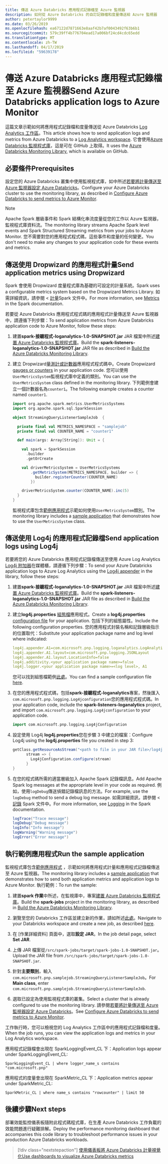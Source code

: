 ```yaml
---
title: 傳送 Azure Databricks 應用程式記錄檔至 Azure 監視器
description: 如何從 Azure Databricks 的自訂記錄檔和度量傳送給 Azure 監視器
author: petertaylor9999
ms.date: 03/26/2019
ms.openlocfilehash: ea67122d7871663e8aaf42b7af0043492f63b6b1
ms.sourcegitcommit: 579c39ff4b776704ead17a006bf24cd4cdc65edd
ms.translationtype: MT
ms.contentlocale: zh-TW
ms.lasthandoff: 04/17/2019
ms.locfileid: "59639178"
---
```

# <a name="send-azure-databricks-application-logs-to-azure-monitor"></a><span data-ttu-id="f443f-103">傳送 Azure Databricks 應用程式記錄檔至 Azure 監視器</span><span class="sxs-lookup"><span data-stu-id="f443f-103">Send Azure Databricks application logs to Azure Monitor</span></span>

<span data-ttu-id="f443f-104">這篇文章示範如何將應用程式記錄檔和度量傳送從 Azure Databricks [Log Analytics 工作區](/azure/azure-monitor/platform/manage-access)。</span><span class="sxs-lookup"><span data-stu-id="f443f-104">This article shows how to send application logs and metrics from Azure Databricks to a [Log Analytics workspace](/azure/azure-monitor/platform/manage-access).</span></span> <span data-ttu-id="f443f-105">它會使用[Azure Databricks 監視程式庫](https://github.com/mspnp/spark-monitoring)，這是可在 GitHub 上取得。</span><span class="sxs-lookup"><span data-stu-id="f443f-105">It uses the [Azure Databricks Monitoring Library](https://github.com/mspnp/spark-monitoring), which is available on GitHub.</span></span>

## <a name="prerequisites"></a><span data-ttu-id="f443f-106">必要條件</span><span class="sxs-lookup"><span data-stu-id="f443f-106">Prerequisites</span></span>

<span data-ttu-id="f443f-107">設定您的 Azure Databricks 叢集中使用監視程式庫，如中所述[若要將計量傳送至 Azure 監視器設定 Azure Databricks][config-cluster]。</span><span class="sxs-lookup"><span data-stu-id="f443f-107">Configure your Azure Databricks cluster to use the monitoring library, as described in [Configure Azure Databricks to send metrics to Azure Monitor][config-cluster].</span></span>

> [!NOTE]
> <span data-ttu-id="f443f-108">Apache Spark 層級事件和 Spark 結構化串流度量從您的工作以 Azure 監視器，監視程式庫資料流。</span><span class="sxs-lookup"><span data-stu-id="f443f-108">The monitoring library streams Apache Spark level events and Spark Structured Streaming metrics from your jobs to Azure Monitor.</span></span> <span data-ttu-id="f443f-109">您不需要對您的應用程式程式碼，這些事件和度量的任何變更。</span><span class="sxs-lookup"><span data-stu-id="f443f-109">You don't need to make any changes to your application code for these events and metrics.</span></span>

## <a name="send-application-metrics-using-dropwizard"></a><span data-ttu-id="f443f-110">傳送使用 Dropwizard 的應用程式計量</span><span class="sxs-lookup"><span data-stu-id="f443f-110">Send application metrics using Dropwizard</span></span>

<span data-ttu-id="f443f-111">Spark 會使用 Dropwizard 度量程式庫為基礎的可設定的計量系統。</span><span class="sxs-lookup"><span data-stu-id="f443f-111">Spark uses a configurable metrics system based on the Dropwizard Metrics Library.</span></span> <span data-ttu-id="f443f-112">如需詳細資訊，請參閱 <<c0> [ 計量](https://spark.apache.org/docs/latest/monitoring.html#metrics)Spark 文件中。</span><span class="sxs-lookup"><span data-stu-id="f443f-112">For more information, see [Metrics](https://spark.apache.org/docs/latest/monitoring.html#metrics) in the Spark documentation.</span></span>

<span data-ttu-id="f443f-113">若要從 Azure Databricks 應用程式程式碼的應用程式計量傳送至 Azure 監視器中，請遵循下列步驟：</span><span class="sxs-lookup"><span data-stu-id="f443f-113">To send application metrics from Azure Databricks application code to Azure Monitor, follow these steps:</span></span>

1. <span data-ttu-id="f443f-114">建置**spark-接聽程式-loganalytics-1.0-SNAPSHOT.jar** JAR 檔案中所述[建置 Azure Databricks 監視程式庫][build-lib]。</span><span class="sxs-lookup"><span data-stu-id="f443f-114">Build the **spark-listeners-loganalytics-1.0-SNAPSHOT.jar** JAR file as described in [Build the Azure Databricks Monitoring Library][build-lib].</span></span>

1. <span data-ttu-id="f443f-115">建立 Dropwizard[量測計或計數器](https://metrics.dropwizard.io/4.0.0/manual/core.html)應用程式程式碼中。</span><span class="sxs-lookup"><span data-stu-id="f443f-115">Create Dropwizard [gauges or counters](https://metrics.dropwizard.io/4.0.0/manual/core.html) in your application code.</span></span> <span data-ttu-id="f443f-116">您可以使用`UserMetricsSystem`監視程式庫中定義的類別。</span><span class="sxs-lookup"><span data-stu-id="f443f-116">You can use the `UserMetricsSystem` class defined in the monitoring library.</span></span> <span data-ttu-id="f443f-117">下列範例會建立一個計數器名為`counter1`。</span><span class="sxs-lookup"><span data-stu-id="f443f-117">The following example creates a counter named `counter1`.</span></span>

    ```Scala
    import org.apache.spark.metrics.UserMetricsSystems
    import org.apache.spark.sql.SparkSession

    object StreamingQueryListenerSampleJob  {

      private final val METRICS_NAMESPACE = "samplejob"
      private final val COUNTER_NAME = "counter1"

      def main(args: Array[String]): Unit = {

        val spark = SparkSession
          .builder
          .getOrCreate

        val driverMetricsSystem = UserMetricsSystems
            .getMetricSystem(METRICS_NAMESPACE, builder => {
              builder.registerCounter(COUNTER_NAME)
            })

        driverMetricsSystem.counter(COUNTER_NAME).inc(5)
      }
    }
    ```

    <span data-ttu-id="f443f-118">監視程式庫包含[範例應用程式][ sample-app]示範如何使用`UserMetricsSystem`類別。</span><span class="sxs-lookup"><span data-stu-id="f443f-118">The monitoring library includes a [sample application][sample-app] that demonstrates how to use the `UserMetricsSystem` class.</span></span>

## <a name="send-application-logs-using-log4j"></a><span data-ttu-id="f443f-119">傳送使用 Log4j 的應用程式記錄檔</span><span class="sxs-lookup"><span data-stu-id="f443f-119">Send application logs using Log4j</span></span>

<span data-ttu-id="f443f-120">若要將您的 Azure Databricks 應用程式記錄檔傳送至使用 Azure Log Analytics [Log4j 附加器](https://logging.apache.org/log4j/2.x/manual/appenders.html)在媒體櫃，請遵循下列步驟：</span><span class="sxs-lookup"><span data-stu-id="f443f-120">To send your Azure Databricks application logs to Azure Log Analytics using the [Log4j appender](https://logging.apache.org/log4j/2.x/manual/appenders.html) in the library, follow these steps:</span></span>

1. <span data-ttu-id="f443f-121">建置**spark-接聽程式-loganalytics-1.0-SNAPSHOT.jar** JAR 檔案中所述[建置 Azure Databricks 監視程式庫][build-lib]。</span><span class="sxs-lookup"><span data-stu-id="f443f-121">Build the **spark-listeners-loganalytics-1.0-SNAPSHOT.jar** JAR file as described in [Build the Azure Databricks Monitoring Library][build-lib].</span></span>

1. <span data-ttu-id="f443f-122">建立**log4j.properties** [組態檔](https://logging.apache.org/log4j/2.x/manual/configuration.html)應用程式。</span><span class="sxs-lookup"><span data-stu-id="f443f-122">Create a **log4j.properties** [configuration file](https://logging.apache.org/log4j/2.x/manual/configuration.html) for your application.</span></span> <span data-ttu-id="f443f-123">包括下列的組態屬性。</span><span class="sxs-lookup"><span data-stu-id="f443f-123">Include the following configuration properties.</span></span> <span data-ttu-id="f443f-124">您的應用程式封裝名稱和記錄層級指示的位置取代：</span><span class="sxs-lookup"><span data-stu-id="f443f-124">Substitute your application package name and log level where indicated:</span></span>

    ```YAML
    log4j.appender.A1=com.microsoft.pnp.logging.loganalytics.LogAnalyticsAppender
    log4j.appender.A1.layout=com.microsoft.pnp.logging.JSONLayout
    log4j.appender.A1.layout.LocationInfo=false
    log4j.additivity.<your application package name>=false
    log4j.logger.<your application package name>=<log level>, A1
    ```

    <span data-ttu-id="f443f-125">您可以找到組態檔範例[此處][log4j.properties]。</span><span class="sxs-lookup"><span data-stu-id="f443f-125">You can find a sample configuration file [here][log4j.properties].</span></span>

1. <span data-ttu-id="f443f-126">在您的應用程式程式碼，包括**spark-接聽程式-loganalytics**專案，然後匯入`com.microsoft.pnp.logging.Log4jconfiguration`您的應用程式程式碼。</span><span class="sxs-lookup"><span data-stu-id="f443f-126">In your application code, include the **spark-listeners-loganalytics** project, and import `com.microsoft.pnp.logging.Log4jconfiguration` to your application code.</span></span>

    ```Scala
    import com.microsoft.pnp.logging.Log4jConfiguration
    ```

1. <span data-ttu-id="f443f-127">設定使用 Log4j **log4j.properties**您在步驟 3 中建立的檔案：</span><span class="sxs-lookup"><span data-stu-id="f443f-127">Configure Log4j using the **log4j.properties** file you created in step 3:</span></span>

    ```Scala
    getClass.getResourceAsStream("<path to file in your JAR file>/log4j.properties")) {
          stream => {
            Log4jConfiguration.configure(stream)
          }
    }
    ```

1. <span data-ttu-id="f443f-128">在您的程式碼所需的適當層級加入 Apache Spark 記錄檔訊息。</span><span class="sxs-lookup"><span data-stu-id="f443f-128">Add Apache Spark log messages at the appropriate level in your code as required.</span></span> <span data-ttu-id="f443f-129">例如，使用`logDebug`傳送偵錯記錄檔訊息的方法。</span><span class="sxs-lookup"><span data-stu-id="f443f-129">For example, use the `logDebug` method to send a debug log message.</span></span> <span data-ttu-id="f443f-130">如需詳細資訊，請參閱 <<c0> [ 記錄][ spark-logging] Spark 文件中。</span><span class="sxs-lookup"><span data-stu-id="f443f-130">For more information, see [Logging][spark-logging] in the Spark documentation.</span></span>

    ```Scala
    logTrace("Trace message")
    logDebug("Debug message")
    logInfo("Info message")
    logWarning("Warning message")
    logError("Error message")
    ```

## <a name="run-the-sample-application"></a><span data-ttu-id="f443f-131">執行範例應用程式</span><span class="sxs-lookup"><span data-stu-id="f443f-131">Run the sample application</span></span>

<span data-ttu-id="f443f-132">監視程式庫包含[範例應用程式][ sample-app] ，示範如何將應用程式計量和應用程式記錄檔傳送至 Azure 監視器。</span><span class="sxs-lookup"><span data-stu-id="f443f-132">The monitoring library includes a [sample application][sample-app] that demonstrates how to send both application metrics and application logs to Azure Monitor.</span></span> <span data-ttu-id="f443f-133">執行範例：</span><span class="sxs-lookup"><span data-stu-id="f443f-133">To run the sample:</span></span>

1. <span data-ttu-id="f443f-134">建置**spark 作業**中所述，在監視庫中，專案[建置 Azure Databricks 監視程式庫][build-lib]。</span><span class="sxs-lookup"><span data-stu-id="f443f-134">Build the **spark-jobs** project in the monitoring library, as described in [Build the Azure Databricks Monitoring Library][build-lib].</span></span>

1. <span data-ttu-id="f443f-135">瀏覽至您的 Databricks 工作區並建立新的作業，請如所述[此處](https://docs.azuredatabricks.net/user-guide/jobs.html#create-a-job)。</span><span class="sxs-lookup"><span data-stu-id="f443f-135">Navigate to your Databricks workspace and create a new job, as described [here](https://docs.azuredatabricks.net/user-guide/jobs.html#create-a-job).</span></span>

1. <span data-ttu-id="f443f-136">在 [作業詳細資料] 頁面中，選取**設定 JAR**。</span><span class="sxs-lookup"><span data-stu-id="f443f-136">In the job detail page, select **Set JAR**.</span></span>

1. <span data-ttu-id="f443f-137">上傳 JAR 檔案從`/src/spark-jobs/target/spark-jobs-1.0-SNAPSHOT.jar`。</span><span class="sxs-lookup"><span data-stu-id="f443f-137">Upload the JAR file from `/src/spark-jobs/target/spark-jobs-1.0-SNAPSHOT.jar`.</span></span>

1. <span data-ttu-id="f443f-138">針對**主要類別**，輸入`com.microsoft.pnp.samplejob.StreamingQueryListenerSampleJob`。</span><span class="sxs-lookup"><span data-stu-id="f443f-138">For **Main class**, enter `com.microsoft.pnp.samplejob.StreamingQueryListenerSampleJob`.</span></span>

1. <span data-ttu-id="f443f-139">選取已設定為使用監視程式庫的叢集。</span><span class="sxs-lookup"><span data-stu-id="f443f-139">Select a cluster that is already configured to use the monitoring library.</span></span> <span data-ttu-id="f443f-140">請參閱[若要將計量傳送至 Azure 監視器設定 Azure Databricks][config-cluster]。</span><span class="sxs-lookup"><span data-stu-id="f443f-140">See [Configure Azure Databricks to send metrics to Azure Monitor][config-cluster].</span></span>

<span data-ttu-id="f443f-141">工作執行時，您可以檢視您的 Log Analytics 工作區中的應用程式記錄檔和度量。</span><span class="sxs-lookup"><span data-stu-id="f443f-141">When the job runs, you can view the application logs and metrics in your Log Analytics workspace.</span></span>

<span data-ttu-id="f443f-142">應用程式記錄檔會出現在 SparkLoggingEvent_CL 下：</span><span class="sxs-lookup"><span data-stu-id="f443f-142">Application logs appear under SparkLoggingEvent_CL:</span></span>

```Kusto
SparkLoggingEvent_CL | where logger_name_s contains "com.microsoft.pnp"
```

<span data-ttu-id="f443f-143">應用程式的度量會出現在 SparkMetric_CL 下：</span><span class="sxs-lookup"><span data-stu-id="f443f-143">Application metrics appear under SparkMetric_CL:</span></span>

```Kusto
SparkMetric_CL | where name_s contains "rowcounter" | limit 50
```

## <a name="next-steps"></a><span data-ttu-id="f443f-144">後續步驟</span><span class="sxs-lookup"><span data-stu-id="f443f-144">Next steps</span></span>

<span data-ttu-id="f443f-145">部署效能監控儀表板隨附此程式碼程式庫，在生產 Azure Databricks 工作負載的效能問題進行疑難排解。</span><span class="sxs-lookup"><span data-stu-id="f443f-145">Deploy the performance monitoring dashboard that accompanies this code library to troubleshoot performance issues in your production Azure Databricks workloads.</span></span>

> [!div class="nextstepaction"]
> [<span data-ttu-id="f443f-146">使用儀表板將 Azure Databricks 計量視覺化</span><span class="sxs-lookup"><span data-stu-id="f443f-146">Use dashboards to visualize Azure Databricks metrics</span></span>](./dashboards.md)

<!-- links -->

[build-lib]: ./configure-cluster.md##build-the-azure-databricks-monitoring-library
[config-cluster]: ./configure-cluster.md
[log4j.properties]: https://github.com/mspnp/spark-monitoring/blob/master/src/spark-jobs/src/main/resources/com/microsoft/pnp/samplejob/log4j.properties
[sample-app]: https://github.com/mspnp/spark-monitoring/tree/master/src/spark-jobs
[spark-logging]: https://spark.apache.org/docs/2.3.0/api/java/org/apache/spark/internal/Logging.html